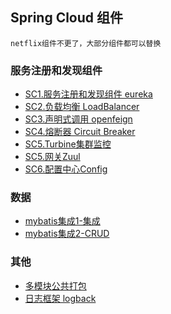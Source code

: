## Spring Cloud 组件

```
netflix组件不更了，大部分组件都可以替换
```

### 服务注册和发现组件
- [SC1.服务注册和发现组件 eureka](SC1.Eureka.md)
- [SC2.负载均衡 LoadBalancer](SC2.LoadBalancer.md)
- [SC3.声明式调用 openfeign](SC3.openfeign.md)
- [SC4.熔断器 Circuit Breaker](SC4.熔断器CircuitBreaker.md)
- [SC5.Turbine集群监控](SC5.Turbine集群监控.md)
- [SC5.网关Zuul](SC5.网关Zuul.md)
- [SC6.配置中心Config](SC6.配置中心Config.md)

### 数据
- [mybatis集成1-集成](Plus2.Mybatis集成1-集成.md)
- [mybatis集成2-CRUD](Plus2.Mybatis集成2-CRUD.md)

### 其他 
- [多模块公共打包](Plus3.common-package.md)
- [日志框架 logback](Plus1.logback.md)